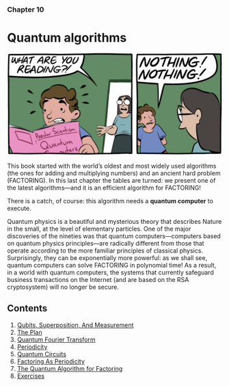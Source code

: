 ### Chapter 10
# Quantum algorithms

![**"The Talk" by Scott Aaronson and Zach Weinersmith**](the-talk.png)

This book started with the world’s oldest and most widely used algorithms (the ones for adding and multiplying numbers) and an ancient hard problem $\text{(FACTORING)}$. In this last chapter the tables are turned: we present one of the latest algorithms—and it is an efficient algorithm for $\text{FACTORING}$!

There is a catch, of course: this algorithm needs a **quantum computer** to execute.

Quantum physics is a beautiful and mysterious theory that describes Nature in the small, at the level of elementary particles. One of the major discoveries of the nineties was that quantum computers—computers based on quantum physics principles—are radically different from those that operate according to the more familiar principles of classical physics. Surprisingly, they can be exponentially more powerful: as we shall see, quantum computers can solve $\text{FACTORING}$ in polynomial time! As a result, in a world with quantum computers, the systems that currently safeguard business transactions on the Internet (and are based on the RSA cryptosystem) will no longer be secure.

## Contents
1. [Qubits, Superposition, And Measurement](/algorithms/Chapter10/10.1)
2. [The Plan](/algorithms/Chapter10/10.2)
3. [Quantum Fourier Transform](/algorithms/Chapter10/10.3)
4. [Periodicity](/algorithms/Chapter10/10.4)
5. [Quantum Circuits](/algorithms/Chapter10/10.5)
6. [Factoring As Periodicity](/algorithms/Chapter10/10.6)
7. [The Quantum Algorithm for Factoring](/algorithms/Chapter10/10.7)
8. [Exercises](/algorithms/Chapter10/10-ex.pdf)
